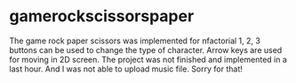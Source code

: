 # gamerockscissorspaper
The game rock paper scissors was implemented for nfactorial
1, 2, 3 buttons can be used to change the type of character.
Arrow keys are used for moving in 2D screen. 
The project was not finished and implemented in a last hour. And I was not able to upload music file. Sorry for that! 
